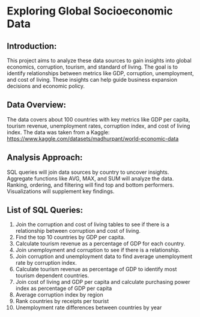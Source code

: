 # Exploring Global Socioeconomic Data 

## Introduction:
This project aims to analyze these data sources to gain insights into global economics, corruption, tourism, and standard of living. The goal is to identify relationships between metrics like GDP, corruption, unemployment, and cost of living. These insights can help guide business expansion decisions and economic policy.

## Data Overview:
The data covers about 100 countries with key metrics like GDP per capita, tourism revenue, unemployment rates, corruption index, and cost of living index. 
The data was taken from a Kaggle: https://www.kaggle.com/datasets/madhurpant/world-economic-data

## Analysis Approach:
SQL queries will join data sources by country to uncover insights. Aggregate functions like AVG, MAX, and SUM will analyze the data. Ranking, ordering, and filtering will find top and bottom performers. Visualizations will supplement key findings.

## List of SQL Queries:
1. Join the corruption and cost of living tables to see if there is a relationship between corruption and cost of living.
2. Find the top 10 countries by GDP per capita.
3. Calculate tourism revenue as a percentage of GDP for each country.
4. Join unemployment and corruption to see if there is a relationship.
5. Join corruption and unemployment data to find average unemployment rate by corruption index.
6. Calculate tourism revenue as percentage of GDP to identify most tourism dependent countries.
7. Join cost of living and GDP per capita and calculate purchasing power index as percentage of GDP per capita
8. Average corruption index by region
9. Rank countries by receipts per tourist
10. Unemployment rate differences between countries by year
